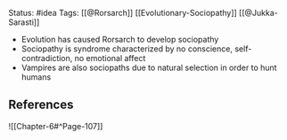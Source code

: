 Status: #idea
Tags: [[@Rorsarch]] [[Evolutionary-Sociopathy]] [[@Jukka-Sarasti]]

* Evolution has caused Rorsarch to develop sociopathy
* Sociopathy is syndrome characterized by no conscience, self-contradiction, no emotional affect
* Vampires are also sociopaths due to natural selection in order to hunt humans

## References

![[Chapter-6#^Page-107]]